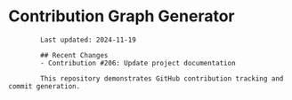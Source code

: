 # Contribution Graph Generator
            
            Last updated: 2024-11-19
            
            ## Recent Changes
            - Contribution #206: Update project documentation
            
            This repository demonstrates GitHub contribution tracking and commit generation.
        
